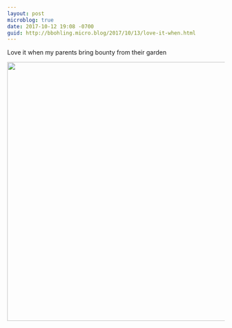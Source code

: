 ```yaml
---
layout: post
microblog: true
date: 2017-10-12 19:08 -0700
guid: http://bbohling.micro.blog/2017/10/13/love-it-when.html
---
```

Love it when my parents bring bounty from their garden

<img src="http://micro.brandonbohling.com/uploads/2017/8994367204.jpg" width="599" height="600" />
